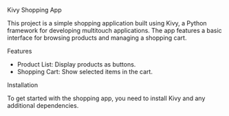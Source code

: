 Kivy Shopping App

This project is a simple shopping application built using Kivy, a Python framework for developing multitouch applications. The app features a basic interface for browsing products and managing a shopping cart.

Features

- Product List: Display products as buttons.
- Shopping Cart: Show selected items in the cart.

Installation

To get started with the shopping app, you need to install Kivy and any additional dependencies.

